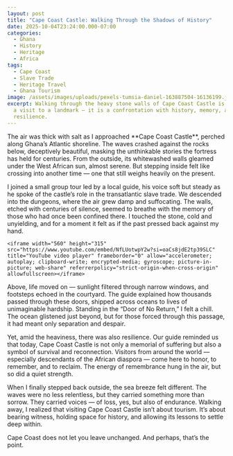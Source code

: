 ```yaml
---
layout: post
title: "Cape Coast Castle: Walking Through the Shadows of History"
date: 2025-10-04T23:24:00.000-07:00
categories:
  - Ghana
  - History
  - Heritage
  - Africa
tags:
  - Cape Coast
  - Slave Trade
  - Heritage Travel
  - Ghana Tourism
image: /assets/images/uploads/pexels-tumsia-daniel-163887504-16136199.jpg
excerpt: Walking through the heavy stone walls of Cape Coast Castle is not just
  a visit to a landmark — it is a confrontation with history, memory, and
  resilience.
---
```

The air was thick with salt as I approached \*\*Cape Coast Castle\*\*, perched along Ghana’s Atlantic shoreline. The waves crashed against the rocks below, deceptively beautiful, masking the unthinkable stories the fortress has held for centuries. From the outside, its whitewashed walls gleamed under the West African sun, almost serene. But stepping inside felt like crossing into another time — one that still weighs heavily on the present.

I joined a small group tour led by a local guide, his voice soft but steady as he spoke of the castle’s role in the transatlantic slave trade. We descended into the dungeons, where the air grew damp and suffocating. The walls, etched with centuries of silence, seemed to breathe with the memory of those who had once been confined there. I touched the stone, cold and unyielding, and for a moment it felt as if the past pressed back against my hand.

```
<iframe width="560" height="315" src="https://www.youtube.com/embed/NfLUotwpY2w?si=oaCs8jdE2tp39SLC" title="YouTube video player" frameborder="0" allow="accelerometer; autoplay; clipboard-write; encrypted-media; gyroscope; picture-in-picture; web-share" referrerpolicy="strict-origin-when-cross-origin" allowfullscreen></iframe>
```

Above, life moved on — sunlight filtered through narrow windows, and footsteps echoed in the courtyard. The guide explained how thousands passed through these doors, shipped across oceans to lives of unimaginable hardship. Standing in the “Door of No Return,” I felt a chill. The ocean glistened just beyond, but for those forced through this passage, it had meant only separation and despair.

Yet, amid the heaviness, there was also resilience. Our guide reminded us that today, Cape Coast Castle is not only a memorial of suffering but also a symbol of survival and reconnection. Visitors from around the world — especially descendants of the African diaspora — come here to honor, to remember, and to reclaim. The energy of remembrance hung in the air, but so did a quiet strength.

When I finally stepped back outside, the sea breeze felt different. The waves were no less relentless, but they carried something more than sorrow. They carried voices — of loss, yes, but also of endurance. Walking away, I realized that visiting Cape Coast Castle isn’t about tourism. It’s about bearing witness, holding space for history, and allowing its lessons to settle deep within.

Cape Coast does not let you leave unchanged. And perhaps, that’s the point.

